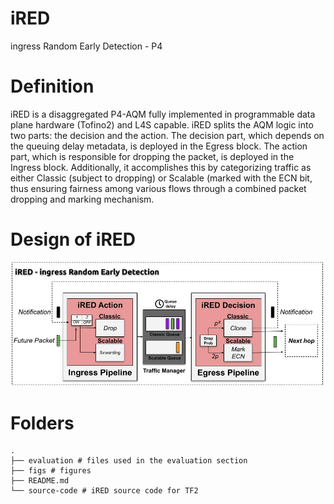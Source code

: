 # iRED
ingress Random Early Detection - P4

# Definition
iRED is a disaggregated P4-AQM fully implemented in programmable data plane hardware (Tofino2) and L4S capable. iRED splits the AQM logic into two parts: the decision and the action. The decision part, which depends on the queuing delay metadata, is deployed in the Egress block. The action part, which is responsible for dropping the packet, is deployed in the Ingress block. Additionally, it accomplishes this by categorizing traffic as either Classic (subject to dropping) or Scalable (marked with the ECN bit, thus ensuring fairness among various flows through a combined packet dropping and marking mechanism.

# Design of iRED
![alt-text](https://github.com/dcomp-leris/iRED_TNSM/blob/main/figs/iRED.jpg)

# Folders
```console
.
├── evaluation # files used in the evaluation section
├── figs # figures
├── README.md
└── source-code # iRED source code for TF2
```

